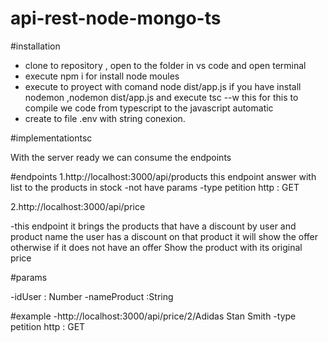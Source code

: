 # api-rest-node-mongo-ts


#installation
- clone to repository , open to the folder in vs code and open terminal
- execute npm i for install node moules
- execute to proyect with comand node dist/app.js if you have install nodemon ,nodemon dist/app.js and execute
 tsc --w this for this to compile we code from typescript to the javascript automatic
- create to file .env with string conexion.

#implementationtsc

With the server ready we can consume the endpoints

#endpoints 
1.http://localhost:3000/api/products
this endpoint answer with list to the products in stock
-not have params
-type petition http : GET

2.http://localhost:3000/api/price

-this endpoint it brings the products that have a discount by user and product name the user has a discount on that product it will show the offer otherwise if it does not have an offer Show the product with its original price

#params 

-idUser : Number 
-nameProduct :String

#example
-http://localhost:3000/api/price/2/Adidas Stan Smith
-type petition http : GET
